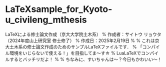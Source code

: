 # LaTeXsample_for_Kyoto-u_civileng_mthesis
LaTeXによる修士論文作成（京大大学院土木系）
% 作成者：サイトウ リョウタ（2024年度山上研究室 修士修了）
% 作成日：2025年2月19日
% 
% これは京大土木系の修士論文作成のためのサンプルLaTeXファイルです．
% 「コンパイル環境をいじらないで使える！」を目指してま～す☆
% LuaLaTeXでコンパイルするとバッチリだよ！
%
% ちなみに、すいちゃんは～？今日もかわいい～！
